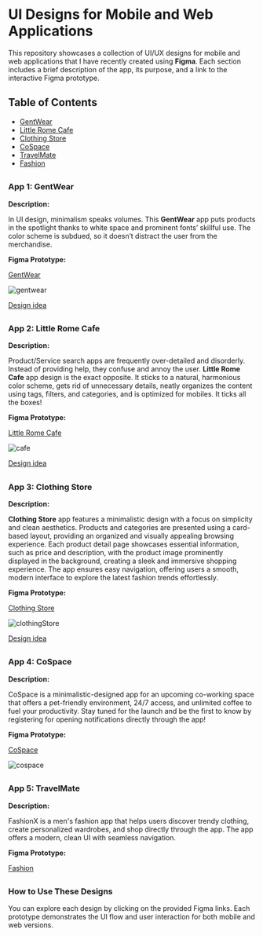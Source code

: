 # UI Designs for Mobile and Web Applications

This repository showcases a collection of UI/UX designs for mobile and web applications that I have recently created using **Figma**. Each section includes a brief description of the app, its purpose, and a link to the interactive Figma prototype.

## Table of Contents
* [GentWear](#app-1-gentwear)
* [Little Rome Cafe](#app-2-little-rome-cafe)
* [Clothing Store](#app-3-clothing-store)
* [CoSpace](#app-4-cospace)
* [TravelMate](https://www.figma.com/proto/LubfCWhLrhJFaY50RVRSFx/GentWear?node-id=1-2&node-type=frame&t=9pUZU9HLg5cshI4l-0&scaling=scale-down&content-scaling=fixed&page-id=0%3A1&starting-point-node-id=1%3A2)
* [Fashion](https://www.figma.com/proto/LubfCWhLrhJFaY50RVRSFx/GentWear?node-id=1-2&node-type=frame&t=9pUZU9HLg5cshI4l-0&scaling=scale-down&content-scaling=fixed&page-id=0%3A1&starting-point-node-id=1%3A2)

##

### App 1: GentWear
**Description:** 

In UI design, minimalism speaks volumes. This **GentWear** app puts products in the spotlight thanks to white space and prominent fonts’ skillful use. The color scheme is subdued, so it doesn’t distract the user from the merchandise.

**Figma Prototype:**

[GentWear](https://www.figma.com/proto/LubfCWhLrhJFaY50RVRSFx/GentWear?node-id=1-2&node-type=frame&t=9pUZU9HLg5cshI4l-0&scaling=scale-down&content-scaling=fixed&page-id=0%3A1&starting-point-node-id=1%3A2)

![gentwear](https://github.com/user-attachments/assets/c1f961d2-78e5-45f9-890a-726b34906053)

[Design idea](https://www.ideamotive.co/blog/dazzling-examples-of-mobile-app-ui-design)

##

### App 2: Little Rome Cafe
**Description:**

Product/Service search apps are frequently over-detailed and disorderly. Instead of providing help, they confuse and annoy the user. **Little Rome Cafe** app design is the exact opposite. It sticks to a natural, harmonious color scheme, gets rid of unnecessary details, neatly organizes the content using tags, filters, and categories, and is optimized for mobiles. It ticks all the boxes!

**Figma Prototype:**

[Little Rome Cafe](https://www.figma.com/proto/q1H23tGjl3ndQdPimJALPI/Little-Rome-Cafe?node-id=1-2&node-type=frame&t=3YCXZKo8ALyXwcwl-0&scaling=scale-down&content-scaling=fixed&page-id=0%3A1&starting-point-node-id=1%3A2)

![cafe](https://github.com/user-attachments/assets/2a30f381-568d-4f2f-8cdc-1a6200ffe5f6)

[Design idea](https://www.ideamotive.co/blog/dazzling-examples-of-mobile-app-ui-design)

##

### App 3: Clothing Store
**Description:**

**Clothing Store** app features a minimalistic design with a focus on simplicity and clean aesthetics. Products and categories are presented using a card-based layout, providing an organized and visually appealing browsing experience. Each product detail page showcases essential information, such as price and description, with the product image prominently displayed in the background, creating a sleek and immersive shopping experience. The app ensures easy navigation, offering users a smooth, modern interface to explore the latest fashion trends effortlessly.

**Figma Prototype:**

[Clothing Store](https://www.figma.com/proto/Qjhok316dvUflUIl1kzlLV/Clothing-store?node-id=3-2&node-type=frame&t=YqUT34c5o5pXMU7i-0&scaling=scale-down&content-scaling=fixed&page-id=0%3A1&starting-point-node-id=3%3A2)

![clothingStore](https://github.com/user-attachments/assets/ce789e57-ffb9-4626-bd39-ae7cc686ef4c)

[Design idea](https://www.behance.net/gallery/164789817/Fashion-Mobile-Store-App-Ecommerce-Clothing-Clothes?tracking_source=search_projects|clothes+app+ui+design&l=3)

##

### App 4: CoSpace
**Description:**

CoSpace is a minimalistic-designed app for an upcoming co-working space that offers a pet-friendly environment, 24/7 access, and unlimited coffee to fuel your productivity. Stay tuned for the launch and be the first to know by registering for opening notifications directly through the app!

**Figma Prototype:**

[CoSpace](https://www.figma.com/proto/Ve7fKmP9JhAOoK5HIOGjQ1/CoSpace?t=YqUT34c5o5pXMU7i-0&scaling=scale-down&content-scaling=fixed&page-id=0%3A1&node-id=1-2&starting-point-node-id=1%3A2)

![cospace](https://github.com/user-attachments/assets/c3f0fff7-92b6-4ecc-8e65-9a6cc2d16225)

##

### App 5: TravelMate
**Description:**

FashionX is a men's fashion app that helps users discover trendy clothing, create personalized wardrobes, and shop directly through the app. The app offers a modern, clean UI with seamless navigation.

**Figma Prototype:**

[Fashion](https://www.figma.com/proto/LubfCWhLrhJFaY50RVRSFx/GentWear?node-id=1-2&node-type=frame&t=9pUZU9HLg5cshI4l-0&scaling=scale-down&content-scaling=fixed&page-id=0%3A1&starting-point-node-id=1%3A2)

##

### How to Use These Designs
You can explore each design by clicking on the provided Figma links. Each prototype demonstrates the UI flow and user interaction for both mobile and web versions.
